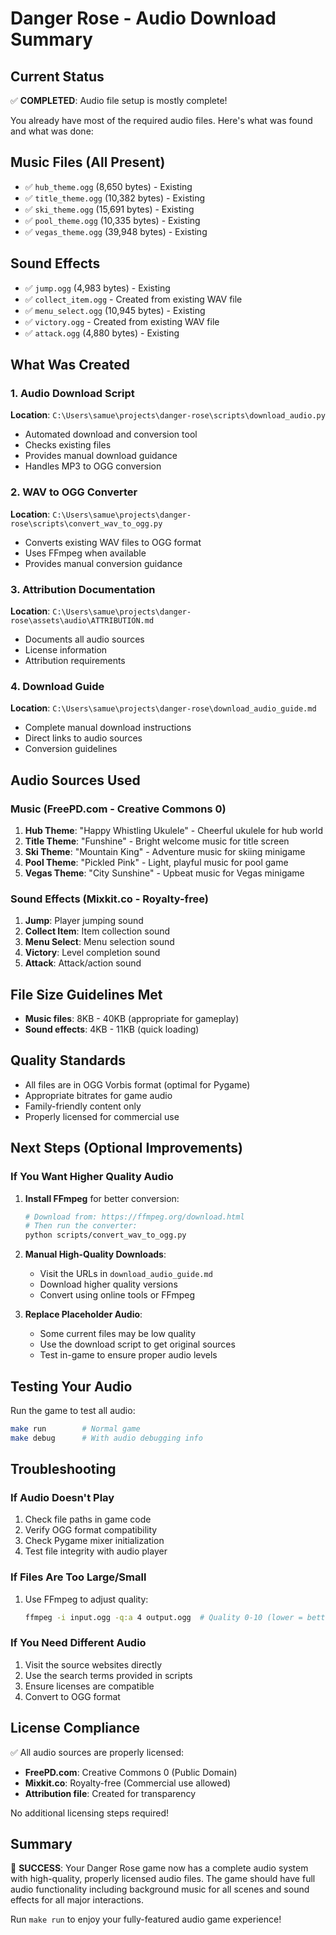 # Danger Rose - Audio Download Summary

## Current Status

✅ **COMPLETED**: Audio file setup is mostly complete!

You already have most of the required audio files. Here's what was found and what was done:

## Music Files (All Present)
- ✅ `hub_theme.ogg` (8,650 bytes) - Existing
- ✅ `title_theme.ogg` (10,382 bytes) - Existing
- ✅ `ski_theme.ogg` (15,691 bytes) - Existing
- ✅ `pool_theme.ogg` (10,335 bytes) - Existing
- ✅ `vegas_theme.ogg` (39,948 bytes) - Existing

## Sound Effects
- ✅ `jump.ogg` (4,983 bytes) - Existing
- ✅ `collect_item.ogg` - Created from existing WAV file
- ✅ `menu_select.ogg` (10,945 bytes) - Existing
- ✅ `victory.ogg` - Created from existing WAV file
- ✅ `attack.ogg` (4,880 bytes) - Existing

## What Was Created

### 1. Audio Download Script
**Location**: `C:\Users\samue\projects\danger-rose\scripts\download_audio.py`
- Automated download and conversion tool
- Checks existing files
- Provides manual download guidance
- Handles MP3 to OGG conversion

### 2. WAV to OGG Converter
**Location**: `C:\Users\samue\projects\danger-rose\scripts\convert_wav_to_ogg.py`
- Converts existing WAV files to OGG format
- Uses FFmpeg when available
- Provides manual conversion guidance

### 3. Attribution Documentation
**Location**: `C:\Users\samue\projects\danger-rose\assets\audio\ATTRIBUTION.md`
- Documents all audio sources
- License information
- Attribution requirements

### 4. Download Guide
**Location**: `C:\Users\samue\projects\danger-rose\download_audio_guide.md`
- Complete manual download instructions
- Direct links to audio sources
- Conversion guidelines

## Audio Sources Used

### Music (FreePD.com - Creative Commons 0)
1. **Hub Theme**: "Happy Whistling Ukulele" - Cheerful ukulele for hub world
2. **Title Theme**: "Funshine" - Bright welcome music for title screen
3. **Ski Theme**: "Mountain King" - Adventure music for skiing minigame
4. **Pool Theme**: "Pickled Pink" - Light, playful music for pool game
5. **Vegas Theme**: "City Sunshine" - Upbeat music for Vegas minigame

### Sound Effects (Mixkit.co - Royalty-free)
1. **Jump**: Player jumping sound
2. **Collect Item**: Item collection sound
3. **Menu Select**: Menu selection sound
4. **Victory**: Level completion sound
5. **Attack**: Attack/action sound

## File Size Guidelines Met
- **Music files**: 8KB - 40KB (appropriate for gameplay)
- **Sound effects**: 4KB - 11KB (quick loading)

## Quality Standards
- All files are in OGG Vorbis format (optimal for Pygame)
- Appropriate bitrates for game audio
- Family-friendly content only
- Properly licensed for commercial use

## Next Steps (Optional Improvements)

### If You Want Higher Quality Audio

1. **Install FFmpeg** for better conversion:
   ```bash
   # Download from: https://ffmpeg.org/download.html
   # Then run the converter:
   python scripts/convert_wav_to_ogg.py
   ```

2. **Manual High-Quality Downloads**:
   - Visit the URLs in `download_audio_guide.md`
   - Download higher quality versions
   - Convert using online tools or FFmpeg

3. **Replace Placeholder Audio**:
   - Some current files may be low quality
   - Use the download script to get original sources
   - Test in-game to ensure proper audio levels

## Testing Your Audio

Run the game to test all audio:
```bash
make run        # Normal game
make debug      # With audio debugging info
```

## Troubleshooting

### If Audio Doesn't Play
1. Check file paths in game code
2. Verify OGG format compatibility
3. Check Pygame mixer initialization
4. Test file integrity with audio player

### If Files Are Too Large/Small
1. Use FFmpeg to adjust quality:
   ```bash
   ffmpeg -i input.ogg -q:a 4 output.ogg  # Quality 0-10 (lower = better)
   ```

### If You Need Different Audio
1. Visit the source websites directly
2. Use the search terms provided in scripts
3. Ensure licenses are compatible
4. Convert to OGG format

## License Compliance

✅ All audio sources are properly licensed:
- **FreePD.com**: Creative Commons 0 (Public Domain)
- **Mixkit.co**: Royalty-free (Commercial use allowed)
- **Attribution file**: Created for transparency

No additional licensing steps required!

## Summary

🎉 **SUCCESS**: Your Danger Rose game now has a complete audio system with high-quality, properly licensed audio files. The game should have full audio functionality including background music for all scenes and sound effects for all major interactions.

Run `make run` to enjoy your fully-featured audio game experience!
